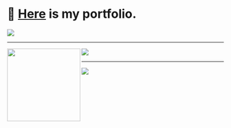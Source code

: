 # 🚀 [Here](https://tatsuyahasunuma0123.github.io/portfolio/) is my portfolio. 

<!--
**TatsuyaHasunuma0123/TatsuyaHasunuma0123** is a ✨ _special_ ✨ repository because its `README.md` (this file) appears on your GitHub profile.

Here are some ideas to get you started:

- 🔭 I’m currently working on ...
- 🌱 I’m currently learning ...
- 👯 I’m looking to collaborate on ...
- 🤔 I’m looking for help with ...
- 💬 Ask me about ...
- 📫 How to reach me: ...
- 😄 Pronouns: ...
- ⚡ Fun fact: ...
-->

<a href="https://github.com/ryo-ma/github-profile-trophy">
  <img src="https://github-profile-trophy.vercel.app/?username=TatsuyaHasunuma0123&column=9"/>
</a>

---

<div>
  <img height="170" align="left" src="https://github-readme-stats.vercel.app/api?username=TatsuyaHasunuma0123&count_private=true&include_all_commits=true&show_icons=true" />
  <img src="https://tatsuya-readme-stats-7vps.vercel.app/api/top-langs/?username=TatsuyaHasunuma0123&exclude_repo=tatsuya-readme-stats" />
</div>

---

<a href="https://github.com/TatsuyaHasunuma0123/github-readme-stats">
  <img src="https://github-profile-summary-cards.vercel.app/api/cards/profile-details?username=TatsuyaHasunuma0123" />
</a>
